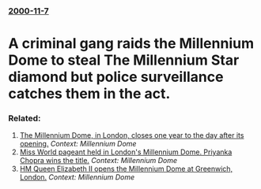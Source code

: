### [2000-11-7](/news/2000/11/7/index.md)

# A criminal gang raids the Millennium Dome to steal The Millennium Star diamond but police surveillance catches them in the act.




### Related:

1. [The Millennium Dome, in London, closes one year to the day after its opening.](/news/2000/12/31/the-millennium-dome-in-london-closes-one-year-to-the-day-after-its-opening.md) _Context: Millennium Dome_
2. [ Miss World pageant held in London's Millennium Dome. Priyanka Chopra wins the title.](/news/2000/12/1/miss-world-pageant-held-in-london-s-millennium-dome-priyanka-chopra-wins-the-title.md) _Context: Millennium Dome_
3. [ HM Queen Elizabeth II opens the Millennium Dome at Greenwich, London.](/news/1999/12/31/hm-queen-elizabeth-ii-opens-the-millennium-dome-at-greenwich-london.md) _Context: Millennium Dome_
